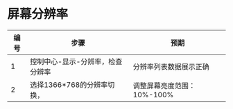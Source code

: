 # 屏幕分辨率

| 编号 | 步骤                                   | 预期                         |
| ---- | -------------------------------------- | ---------------------------- |
| 1    | 控制中心-显示-分辨率，检查分辨率    | 分辨率列表数据展示正确             |
| 2    | 选择1366*768的分辨率切换，      | 调整屏幕亮度范围：10%-100%      |        
